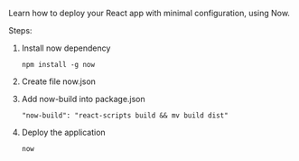 Learn how to deploy your React app with minimal configuration, using Now.

Steps:
1. Install now dependency
    
    `npm install -g now`
2. Create file now.json
3. Add now-build into package.json

    `"now-build": "react-scripts build && mv build dist"`
4. Deploy the application
    
    `now`
